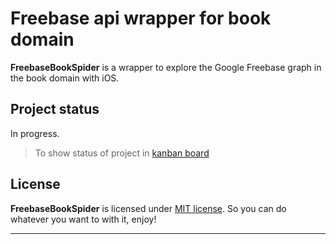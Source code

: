 # Freebase api wrapper for book domain
**FreebaseBookSpider** is a wrapper to explore the Google Freebase graph in the book domain with iOS.

## Project status
In progress.

> To show status of project in [kanban board](https://trello.com/b/JI2pa4oW)


## License

**FreebaseBookSpider** is licensed under [MIT license](http://opensource.org/licenses/MIT). So you can do whatever you want to with it, enjoy!

----